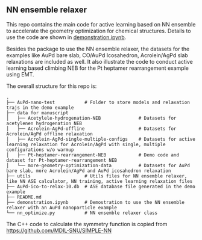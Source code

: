 
## NN ensemble relaxer

This repo contains the main code for active learning based on NN ensemble to accelerate the geometry optimization for chemical structures. Details to use the code are shown in [demonstration.ipynb](https://github.com/yilinyang1/NN_ensemble_relaxer/blob/master/demonstration.ipynb). 

Besides the package to use the NN ensemble relaxer, the datasets for the examples like AuPd bare slab, CO/AuPd Icosahedron, Acrolein/AgPd slab relaxations are included as well. It also illustrate the code to conduct active learning based climbing NEB for the Pt heptamer rearrangement example using EMT.

The overall structure for this repo is:

    .
    ├── AuPd-nano-test           # Folder to store models and relaxation trajs in the demo example
    ├── data for manuscript     
    │   ├── Acetylele-hydrogenation-NEB              # Datasets for acetylenen hydrogenation NEB
    │   ├── Acrolein-AgPd-offline                    # Datasets for Acrolein/AgPd offline relaxation
    │   ├── Acrolein-AgPd-single-multiple-configs    # Datasets for active learning relaxation for Acrolein/AgPd with single, multiple configurations w/o warmup
    │   ├── Pt-heptamer-rearrangement-NEB            # Demo code and dataset for Pt-heptamer-rearrangement NEB
    │   └── more-geometry-optimization-data          # Datasets for AuPd bare slab, more Acrolein/AgPd and AuPd icosahedron relaxation
    ├── utils                    # Utils files for NN ensemble relaxer, like NN ASE calculator, NN training, active learning relaxation files 
    ├── AuPd-ico-to-relax-10.db  # ASE database file generated in the demo example
    ├── README.md                
    ├── demonstration.ipynb      # Demostration to use the NN ensemble relaxer with an AuPd nanoparticle example
    └── nn_optimize.py           # NN ensemble relaxer class

The C++ code to calculate the symmetry function is copied from https://github.com/MDIL-SNU/SIMPLE-NN
